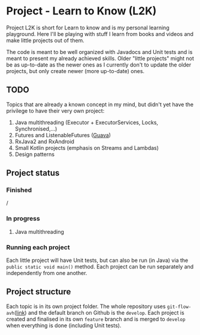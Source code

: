 # Project - Learn to Know (L2K)

Project L2K is short for Learn to know and is my personal learning playground. 
Here I'll be playing with stuff I learn from books and videos and make little projects out of them.

The code is meant to be well organized with Javadocs and Unit tests and is meant to present my already achieved skills.
Older "little projects" might not be as up-to-date as the newer ones as I currently don't to update the older projects, but only create newer (more up-to-date) ones. 

## TODO
Topics that are already a known concept in my mind, but didn't yet have the privilege to have their very own project:
1) Java multithreading (Executor + ExecutorServices, Locks, Synchronised,...)
2) Futures and ListenableFutures ([Guava](https://github.com/google/guava))
3) RxJava2 and RxAndroid
4) Small Kotlin projects (emphasis on Streams and Lambdas)
5) Design patterns


## Project status
### Finished
/
### In progress
1) Java multithreading
### Running each project
Each little project will have Unit tests, but can also be run (in Java) via the `public static void main()` method.
Each project can be run separately and independently from one another.

## Project structure
Each topic is in its own project folder. The whole repository uses `git-flow-avh`([link](https://github.com/petervanderdoes/gitflow-avh)) and the default branch on Github is the `develop`.
Each project is created and finalised in its own `feature` branch and is merged to `develop` when everything is done (including Unit tests).